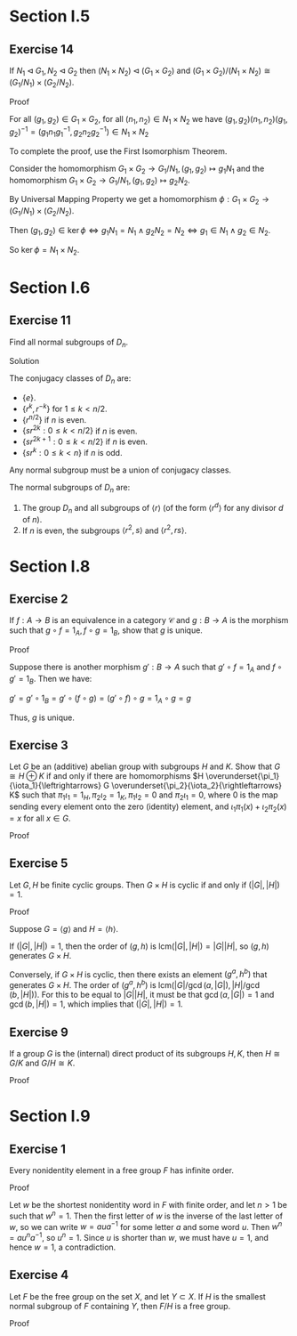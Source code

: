 # Section I.5
## Exercise 14
If $N_1 \triangleleft G_1, N_2 \triangleleft G_2$ then $(N_1 \times N_2) \triangleleft(G_1 \times G_2)$ and $(G_1 \times G_2) /(N_1 \times N_2) \cong(G_1 / N_1) \times(G_2 / N_2)$.

Proof

For all $(g_1,g_2)\in G_1\times G_2$, for all $(n_1,n_2)\in N_1\times N_2$ we have $(g_1,g_2)(n_1,n_2)(g_1,g_2)^{-1}=(g_1n_1g_1^{-1},g_2n_2g_2^{-1})\in N_1\times N_2$

To complete the proof, use the First Isomorphism Theorem.

Consider the homomorphism $G_1 \times G_2 \to G_1/N_1,(g_1,g_2)\mapsto g_1N_1$ and the homomorphism $G_1 \times G_2 \to G_1/N_1,(g_1,g_2)\mapsto g_2N_2$.

By Universal Mapping Property we get a homomorphism $\phi: G_1 \times G_2 \to (G_1/N_1) \times (G_2/N_2)$.

Then $(g_1,g_2)\in\ker\phi\iff g_1N_1=N_1\land g_2N_2=N_2\iff g_1\in N_1\land g_2\in N_2$.

So $\ker\phi=N_1\times N_2$.

# Section I.6
## Exercise 11
Find all normal subgroups of $D_n$.

Solution

The conjugacy classes of $D_n$ are:
- $`\{e\}`$.
- $`\{r^k, r^{-k}\}`$ for $1 \leq k < n/2$.
- $`\{r^{n/2}\}`$ if $n$ is even.
- $`\{s r^{2k} : 0 \leq k < n/2\}`$ if $n$ is even.
- $`\{s r^{2k+1} : 0 \leq k < n/2\}`$ if $n$ is even.
- $`\{s r^k : 0 \leq k < n\}`$ if $n$ is odd.

Any normal subgroup must be a union of conjugacy classes.

The normal subgroups of $D_n$ are:

1.  The group $D_n$ and all subgroups of $\langle r \rangle$ (of the form $\langle r^d \rangle$ for any divisor $d$ of $n$).
2.  If $n$ is even, the subgroups $\langle r^2, s \rangle$ and $\langle r^2, rs \rangle$.


# Section I.8
## Exercise 2
If $f: A \to B$ is an equivalence in a category $\mathcal{C}$ and $g: B \to A$ is the morphism such that $g \circ f=1_A, f \circ g=1_B$, show that $g$ is unique.

Proof

Suppose there is another morphism $g': B \to A$ such that $g' \circ f=1_A$ and $f \circ g'=1_B$. Then we have:

$g' = g' \circ 1_B = g' \circ (f \circ g) = (g' \circ f) \circ g = 1_A \circ g = g$

Thus, $g$ is unique.

## Exercise 3
Let $G$ be an (additive) abelian group with subgroups $H$ and $K$. Show that $G \cong H \oplus K$ if and only if there are homomorphisms $H \overunderset{\pi_1}{\iota_1}{\leftrightarrows} G \overunderset{\pi_2}{\iota_2}{\rightleftarrows} K$ such that $\pi_1 \iota_1=1_H, \pi_2 \iota_2=1_K, \pi_1 \iota_2=0$ and $\pi_2 \iota_1=0$, where 0 is the map sending every element onto the zero (identity) element, and $\iota_1 \pi_1(x)+\iota_2 \pi_2(x)=x$ for all $x \in G$.

Proof

## Exercise 5
Let $G, H$ be finite cyclic groups. Then $G \times H$ is cyclic if and only if $(|G|,|H|)=1$.

Proof

Suppose $G=\langle g \rangle$ and $H=\langle h \rangle$.

If $(|G|,|H|)=1$, then the order of $(g,h)$ is $\mathrm{lcm}(|G|,|H|)=|G||H|$, so $(g,h)$ generates $G \times H$.

Conversely, if $G \times H$ is cyclic, then there exists an element $(g^a,h^b)$ that generates $G \times H$. The order of $(g^a,h^b)$ is $\mathrm{lcm}(|G|/\gcd(a,|G|),|H|/\gcd(b,|H|))$. For this to be equal to $|G||H|$, it must be that $\gcd(a,|G|)=1$ and $\gcd(b,|H|)=1$, which implies that $(|G|,|H|)=1$.

## Exercise 9
If a group $G$ is the (internal) direct product of its subgroups $H, K$, then $H \cong G / K$ and $G / H \cong K$.

Proof

# Section I.9
## Exercise 1
Every nonidentity element in a free group $F$ has infinite order.

Proof

Let $w$ be the shortest nonidentity word in $F$ with finite order, and let $n>1$ be such that $w^n=1$. Then the first letter of $w$ is the inverse of the last letter of $w$, so we can write $w=a u a^{-1}$ for some letter $a$ and some word $u$. Then $w^n=a u^n a^{-1}$, so $u^n=1$. Since $u$ is shorter than $w$, we must have $u=1$, and hence $w=1$, a contradiction.

## Exercise 4
Let $F$ be the free group on the set $X$, and let $Y \subset X$. If $H$ is the smallest normal subgroup of $F$ containing $Y$, then $F / H$ is a free group.

Proof
